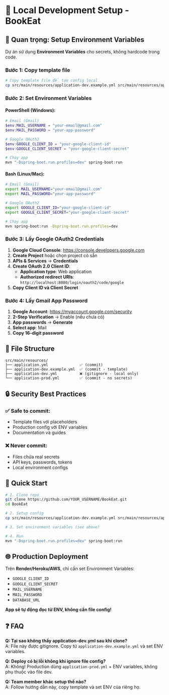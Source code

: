 # 🔧 Local Development Setup - BookEat

## 🚨 **Quan trọng: Setup Environment Variables**

Dự án sử dụng **Environment Variables** cho secrets, không hardcode trong code.

### **Bước 1: Copy template file**
```bash
# Copy template file để tạo config local
cp src/main/resources/application-dev.example.yml src/main/resources/application-dev.yml
```

### **Bước 2: Set Environment Variables**

#### **PowerShell (Windows):**
```powershell
# Email (Gmail)
$env:MAIL_USERNAME = "your-email@gmail.com"
$env:MAIL_PASSWORD = "your-app-password"

# Google OAuth2
$env:GOOGLE_CLIENT_ID = "your-google-client-id"
$env:GOOGLE_CLIENT_SECRET = "your-google-client-secret"

# Chạy app
mvn "-Dspring-boot.run.profiles=dev" spring-boot:run
```

#### **Bash (Linux/Mac):**
```bash
# Email (Gmail)
export MAIL_USERNAME="your-email@gmail.com"
export MAIL_PASSWORD="your-app-password"

# Google OAuth2
export GOOGLE_CLIENT_ID="your-google-client-id"
export GOOGLE_CLIENT_SECRET="your-google-client-secret"

# Chạy app
mvn spring-boot:run -Dspring-boot.run.profiles=dev
```

### **Bước 3: Lấy Google OAuth2 Credentials**

1. **Google Cloud Console**: https://console.developers.google.com
2. **Create Project** hoặc chọn project có sẵn
3. **APIs & Services** → **Credentials**
4. **Create OAuth 2.0 Client ID**:
   - **Application type**: Web application
   - **Authorized redirect URIs**: `http://localhost:8080/login/oauth2/code/google`
5. **Copy Client ID và Client Secret**

### **Bước 4: Lấy Gmail App Password**

1. **Google Account**: https://myaccount.google.com/security
2. **2-Step Verification** → Enable (nếu chưa có)
3. **App passwords** → **Generate**
4. **Select app**: Mail
5. **Copy 16-digit password**

## 📁 **File Structure**

```
src/main/resources/
├── application.yml              ✅ (commit)
├── application-dev.example.yml  ✅ (commit - template)
├── application-dev.yml          ❌ (gitignore - local only)
└── application-prod.yml         ✅ (commit - no secrets)
```

## 🔒 **Security Best Practices**

### ✅ **Safe to commit:**
- Template files với placeholders
- Production config với ENV variables
- Documentation và guides

### ❌ **Never commit:**
- Files chứa real secrets
- API keys, passwords, tokens
- Local environment configs

## 🚀 **Quick Start**

```bash
# 1. Clone repo
git clone https://github.com/YOUR_USERNAME/BookEat.git
cd BookEat

# 2. Setup config
cp src/main/resources/application-dev.example.yml src/main/resources/application-dev.yml

# 3. Set environment variables (see above)

# 4. Run
mvn "-Dspring-boot.run.profiles=dev" spring-boot:run
```

## 🌐 **Production Deployment**

Trên **Render/Heroku/AWS**, chỉ cần set Environment Variables:
- `GOOGLE_CLIENT_ID`
- `GOOGLE_CLIENT_SECRET`  
- `MAIL_USERNAME`
- `MAIL_PASSWORD`
- `DATABASE_URL`

**App sẽ tự động đọc từ ENV, không cần file config!**

## ❓ **FAQ**

**Q: Tại sao không thấy application-dev.yml sau khi clone?**  
A: File này được gitignore. Copy từ `application-dev.example.yml` và set ENV variables.

**Q: Deploy có bị lỗi không khi ignore file config?**  
A: Không! Production dùng `application-prod.yml` + ENV variables, không phụ thuộc vào file dev.

**Q: Team member khác setup thế nào?**  
A: Follow hướng dẫn này, copy template và set ENV của riêng họ. 
